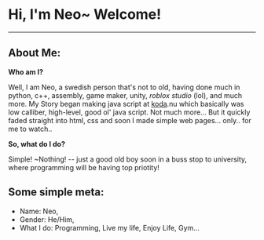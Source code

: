 # Hi, I'm Neo~ Welcome!
---
## About Me:
**Who am I?** 

Well, I am Neo, a swedish person that's not to old, having done much in python, c++, assembly, game maker, unity, *roblox studio* (lol), and much more.
My Story began making java script at [koda](https://koda.nu).nu which basically was low calliber, high-level, good ol' java script. Not much more... But it quickly faded straight into html, css and soon I made simple web pages... only.. for me to watch..

**So, what do I do?** 

Simple! ~Nothing! -- just a good old boy soon in a buss stop to university, where programming will be having top priotity!

## Some simple meta:

- Name: Neo,
- Gender: He/Him,
- What I do: Programming, Live my life, Enjoy Life, Gym...

<!---
NeoZett/NeoZett is a ✨ special ✨ repository because its `README.md` (this file) appears on your GitHub profile.
You can click the Preview link to take a look at your changes.
--->
